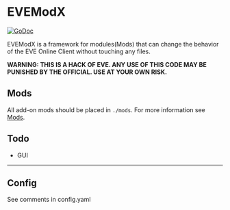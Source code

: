 # EVEModX

[![GoDoc](https://godoc.org/github.com/EVEModX/EVEModX/src?status.svg)](https://godoc.org/github.com/EVEModX/EVEModX/src)

EVEModX is a framework for modules(Mods) that can change the behavior of the EVE Online Client without touching any files.

**WARNING: THIS IS A HACK OF EVE. ANY USE OF THIS CODE MAY BE PUNISHED BY THE OFFICIAL. USE AT YOUR OWN RISK.**
## Mods

All add-on mods should be placed in `./mods`. For more information see [Mods](https://github.com/EVEModX/Mods).

## Todo
- GUI

---

## Config

See comments in config.yaml
